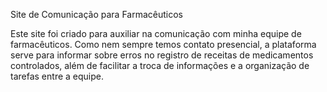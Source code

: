 Site de Comunicação para Farmacêuticos

Este site foi criado para auxiliar na comunicação com minha equipe de farmacêuticos.
Como nem sempre temos contato presencial, a plataforma serve para informar sobre erros 
no registro de receitas de medicamentos controlados, além de facilitar a troca de informações 
e a organização de tarefas entre a equipe.
